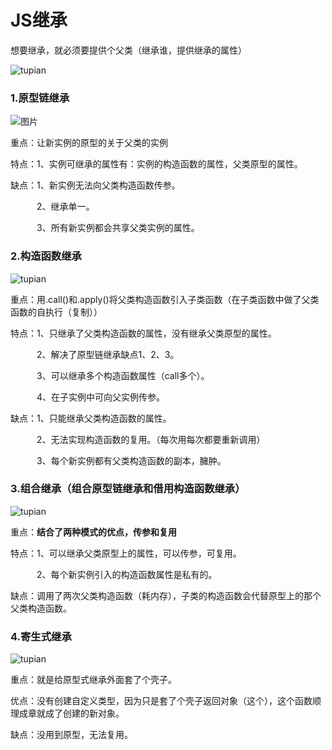 # JS继承

想要继承，就必须要提供个父类（继承谁，提供继承的属性）

![tupian](https://images2017.cnblogs.com/blog/1171086/201801/1171086-20180105141131753-1515292318.png)

### 1.原型链继承

![图片](https://images2017.cnblogs.com/blog/1171086/201801/1171086-20180105142159784-2086058141.png)

重点：让新实例的原型的关于父类的实例

特点：1、实例可继承的属性有：实例的构造函数的属性，父类原型的属性。

缺点：1、新实例无法向父类构造函数传参。

　　　2、继承单一。

　　　3、所有新实例都会共享父类实例的属性。

### 2.构造函数继承

![tupian](https://images2017.cnblogs.com/blog/1171086/201801/1171086-20180105145831456-1753461572.png)

重点：用.call()和.apply()将父类构造函数引入子类函数（在子类函数中做了父类函数的自执行（复制））

特点：1、只继承了父类构造函数的属性，没有继承父类原型的属性。

　　　2、解决了原型链继承缺点1、2、3。

　　　3、可以继承多个构造函数属性（call多个）。

　　　4、在子实例中可向父实例传参。

缺点：1、只能继承父类构造函数的属性。

　　　2、无法实现构造函数的复用。（每次用每次都要重新调用）

　　　3、每个新实例都有父类构造函数的副本，臃肿。

### 3.组合继承（组合原型链继承和借用构造函数继承）

![tupian](https://images2017.cnblogs.com/blog/1171086/201801/1171086-20180105155605534-390785677.png)

重点：**结合了两种模式的优点，传参和复用**

特点：1、可以继承父类原型上的属性，可以传参，可复用。

　　　2、每个新实例引入的构造函数属性是私有的。

缺点：调用了两次父类构造函数（耗内存），子类的构造函数会代替原型上的那个父类构造函数。

### 4.寄生式继承

![tupian](https://images2017.cnblogs.com/blog/1171086/201801/1171086-20180106230703768-1647906557.png)

重点：就是给原型式继承外面套了个壳子。

优点：没有创建自定义类型，因为只是套了个壳子返回对象（这个），这个函数顺理成章就成了创建的新对象。

缺点：没用到原型，无法复用。